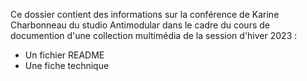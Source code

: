 Ce dossier contient des informations sur la conférence de Karine Charbonneau du studio Antimodular dans le cadre du cours de documention d'une collection multimédia de la session d'hiver 2023 :
- Un fichier README
- Une fiche technique
